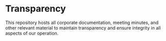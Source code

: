 # Transparency

This repository hosts all corporate documentation, meeting minutes, and other relevant material to maintain transparency and ensure integrity in all aspects of our operation.